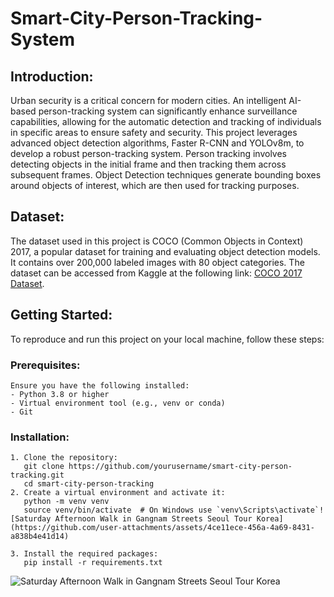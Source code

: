# Smart-City-Person-Tracking-System

## Introduction:
Urban security is a critical concern for modern cities. An intelligent AI-based person-tracking system can significantly enhance surveillance capabilities, allowing for the automatic detection and tracking of individuals in specific areas to ensure safety and security. This project leverages advanced object detection algorithms, Faster R-CNN and YOLOv8m, to develop a robust person-tracking system. Person tracking involves detecting objects in the initial frame and then tracking them across subsequent frames. Object Detection techniques generate bounding boxes around objects of interest, which are then used for tracking purposes.

## Dataset:
The dataset used in this project is COCO (Common Objects in Context) 2017, a popular dataset for training and evaluating object detection models. It contains over 200,000 labeled images with 80 object categories. The dataset can be accessed from Kaggle at the following link: [COCO 2017 Dataset](https://www.kaggle.com/datasets/awsaf49/coco-2017-dataset).

## Getting Started:
To reproduce and run this project on your local machine, follow these steps:

### Prerequisites:
    Ensure you have the following installed:
    - Python 3.8 or higher
    - Virtual environment tool (e.g., venv or conda)
    - Git

### Installation:
    1. Clone the repository:
       git clone https://github.com/yourusername/smart-city-person-tracking.git
       cd smart-city-person-tracking
    2. Create a virtual environment and activate it:
       python -m venv venv
       source venv/bin/activate  # On Windows use `venv\Scripts\activate`![Saturday Afternoon Walk in Gangnam Streets Seoul Tour Korea](https://github.com/user-attachments/assets/4ce11ece-456a-4a69-8431-a838b4e41d14)

    3. Install the required packages:
       pip install -r requirements.txt

![Saturday Afternoon Walk in Gangnam Streets Seoul Tour Korea](https://github.com/user-attachments/assets/b0d1ea3f-65ed-4819-8b42-d6e4121d800e)


